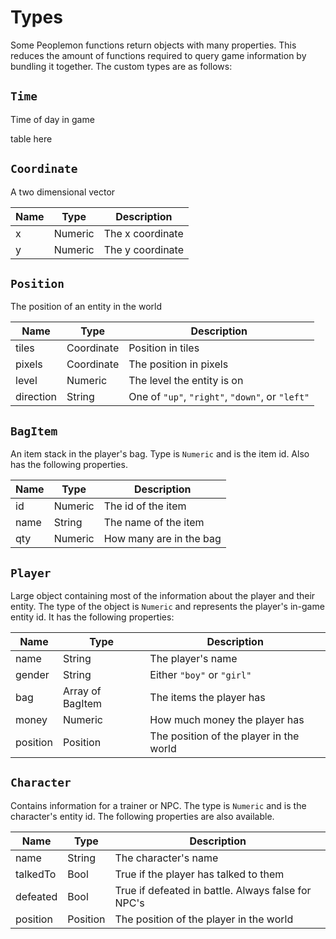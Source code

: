 # Types

Some Peoplemon functions return objects with many properties. This reduces the amount of functions
required to query game information by bundling it together. The custom types are as follows:

## `Time`

Time of day in game

table here

## `Coordinate`

A two dimensional vector

| Name | Type    | Description      |
|------|---------|------------------|
| x    | Numeric | The x coordinate |
| y    | Numeric | The y coordinate |

## `Position`

The position of an entity in the world

| Name      | Type       | Description                                     |
|-----------|------------|-------------------------------------------------|
| tiles     | Coordinate | Position in tiles                               |
| pixels    | Coordinate | The position in pixels                          |
| level     | Numeric    | The level the entity is on                      |
| direction | String     | One of `"up"`, `"right"`, `"down"`, or `"left"` |

## `BagItem`

An item stack in the player's bag. Type is `Numeric` and is the item id. Also has the following properties.

| Name | Type    | Description             |
|------|---------|-------------------------|
| id   | Numeric | The id of the item      |
| name | String  | The name of the item    |
| qty  | Numeric | How many are in the bag |

## `Player`

Large object containing most of the information about the player and their entity. The type of the
object is `Numeric` and represents the player's in-game entity id. It has the following properties:

| Name     | Type             | Description                             |
|----------|------------------|-----------------------------------------|
| name     | String           | The player's name                       |
| gender   | String           | Either `"boy"` or `"girl"`              |
| bag      | Array of BagItem | The items the player has                |
| money    | Numeric          | How much money the player has           |
| position | Position         | The position of the player in the world |

## `Character`

Contains information for a trainer or NPC. The type is `Numeric` and is the character's entity id.
The following properties are also available.

| Name     | Type     | Description                                        |
|----------|----------|----------------------------------------------------|
| name     | String   | The character's name                               |
| talkedTo | Bool     | True if the player has talked to them              |
| defeated | Bool     | True if defeated in battle. Always false for NPC's |
| position | Position | The position of the player in the world            |
